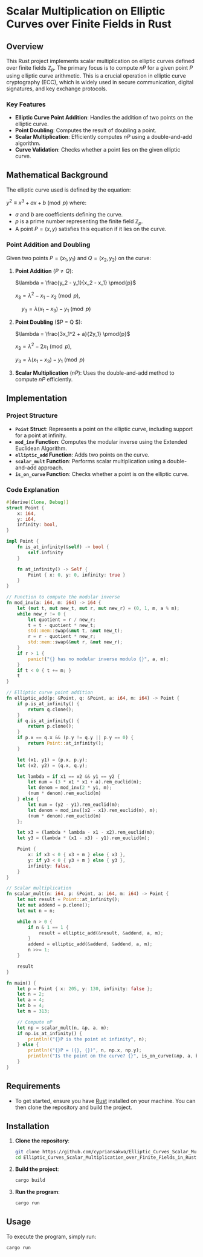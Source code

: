 # Scalar Multiplication on Elliptic Curves over Finite Fields in Rust

## Overview

This Rust project implements scalar multiplication on elliptic curves defined over finite fields $\mathbb{Z}_p$. The primary focus is to compute $nP$ for a given point $P$ using elliptic curve arithmetic. This is a crucial operation in elliptic curve cryptography (ECC), which is widely used in secure communication, digital signatures, and key exchange protocols.

### Key Features
- **Elliptic Curve Point Addition**: Handles the addition of two points on the elliptic curve.
- **Point Doubling**: Computes the result of doubling a point.
- **Scalar Multiplication**: Efficiently computes $nP$ using a double-and-add algorithm.
- **Curve Validation**: Checks whether a point lies on the given elliptic curve.

## Mathematical Background

The elliptic curve used is defined by the equation:

$y^2 \equiv x^3 + ax + b \pmod{p}$
where:
- $a$ and $b$ are coefficients defining the curve.
- $p$ is a prime number representing the finite field $\mathbb{Z}_p$.
- A point $P = (x, y)$ satisfies this equation if it lies on the curve.

### Point Addition and Doubling

Given two points $P = (x_1, y_1)$ and $Q = (x_2, y_2)$ on the curve:
1. **Point Addition** ($P \neq Q$):

   $\lambda = \frac{y_2 - y_1}{x_2 - x_1} \pmod{p}$
   
   $x_3 = \lambda^2 - x_1 - x_2 \pmod{p},$

   $\quad y_3 = \lambda (x_1 - x_3) - y_1 \pmod{p}$
   

2. **Point Doubling** ($P = Q $):
   
   $\lambda = \frac{3x_1^2 + a}{2y_1} \pmod{p}$
   
   $x_3 = \lambda^2 - 2x_1 \pmod{p},$

   $y_3 = \lambda (x_1 - x_3) - y_1 \pmod{p}$

3. **Scalar Multiplication** ($nP$):
   Uses the double-and-add method to compute $nP$ efficiently.

## Implementation

### Project Structure
- **`Point` Struct**: Represents a point on the elliptic curve, including support for a point at infinity.
- **`mod_inv` Function**: Computes the modular inverse using the Extended Euclidean Algorithm.
- **`elliptic_add` Function**: Adds two points on the curve.
- **`scalar_mult` Function**: Performs scalar multiplication using a double-and-add approach.
- **`is_on_curve` Function**: Checks whether a point is on the elliptic curve.

### Code Explanation

```rust
#[derive(Clone, Debug)]
struct Point {
    x: i64,
    y: i64,
    infinity: bool,
}

impl Point {
    fn is_at_infinity(&self) -> bool {
        self.infinity
    }

    fn at_infinity() -> Self {
        Point { x: 0, y: 0, infinity: true }
    }
}

// Function to compute the modular inverse
fn mod_inv(a: i64, m: i64) -> i64 {
    let (mut t, mut new_t, mut r, mut new_r) = (0, 1, m, a % m);
    while new_r != 0 {
        let quotient = r / new_r;
        t = t - quotient * new_t;
        std::mem::swap(&mut t, &mut new_t);
        r = r - quotient * new_r;
        std::mem::swap(&mut r, &mut new_r);
    }
    if r > 1 {
        panic!("{} has no modular inverse modulo {}", a, m);
    }
    if t < 0 { t += m; }
    t
}

// Elliptic curve point addition
fn elliptic_add(p: &Point, q: &Point, a: i64, m: i64) -> Point {
    if p.is_at_infinity() {
        return q.clone();
    }
    if q.is_at_infinity() {
        return p.clone();
    }
    if p.x == q.x && (p.y != q.y || p.y == 0) {
        return Point::at_infinity();
    }

    let (x1, y1) = (p.x, p.y);
    let (x2, y2) = (q.x, q.y);

    let lambda = if x1 == x2 && y1 == y2 {
        let num = (3 * x1 * x1 + a).rem_euclid(m);
        let denom = mod_inv(2 * y1, m);
        (num * denom).rem_euclid(m)
    } else {
        let num = (y2 - y1).rem_euclid(m);
        let denom = mod_inv((x2 - x1).rem_euclid(m), m);
        (num * denom).rem_euclid(m)
    };

    let x3 = (lambda * lambda - x1 - x2).rem_euclid(m);
    let y3 = (lambda * (x1 - x3) - y1).rem_euclid(m);

    Point {
        x: if x3 < 0 { x3 + m } else { x3 },
        y: if y3 < 0 { y3 + m } else { y3 },
        infinity: false,
    }
}

// Scalar multiplication
fn scalar_mult(n: i64, p: &Point, a: i64, m: i64) -> Point {
    let mut result = Point::at_infinity();
    let mut addend = p.clone();
    let mut n = n;

    while n > 0 {
        if n & 1 == 1 {
            result = elliptic_add(&result, &addend, a, m);
        }
        addend = elliptic_add(&addend, &addend, a, m);
        n >>= 1;
    }

    result
}

fn main() {
    let p = Point { x: 205, y: 130, infinity: false };
    let n = 2;
    let a = 4;
    let b = 4;
    let m = 313;

    // Compute nP
    let np = scalar_mult(n, &p, a, m);
    if np.is_at_infinity() {
        println!("{}P is the point at infinity", n);
    } else {
        println!("{}P = ({}, {})", n, np.x, np.y);
        println!("Is the point on the curve? {}", is_on_curve(&np, a, b, m));
    }
}
```
## Requirements
- To get started, ensure you have [Rust](https://www.rust-lang.org/tools/install) installed on your machine. You can then clone the repository and build the project.

## Installation

1. **Clone the repository**:
    ```bash
    git clone https://github.com/cypriansakwa/Elliptic_Curves_Scalar_Multiplication_over_Finite_Fields_in_Rust.git
    cd Elliptic_Curves_Scalar_Multiplication_over_Finite_Fields_in_Rust
    ```

2. **Build the project**:
    ```bash
    cargo build
    ```

3. **Run the program**:
    ```bash
    cargo run
    ```

## Usage

To execute the program, simply run:

```bash
cargo run
```
